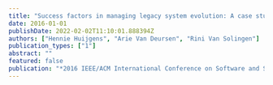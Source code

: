 ```yaml
---
title: "Success factors in managing legacy system evolution: A case study"
date: 2016-01-01
publishDate: 2022-02-02T11:10:01.888394Z
authors: ["Hennie Huijgens", "Arie Van Deursen", "Rini Van Solingen"]
publication_types: ["1"]
abstract: ""
featured: false
publication: "*2016 IEEE/ACM International Conference on Software and System Processes (ICSSP)*"
---
```


